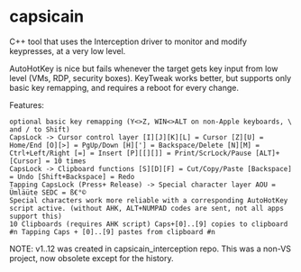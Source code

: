 # capsicain

C++ tool that uses the Interception driver to monitor and modify keypresses, at a very low level.

AutoHotKey is nice but fails whenever the target gets key input from low level (VMs, RDP, security boxes).
KeyTweak works better, but supports only basic key remapping, and requires a reboot for every change.

Features:

    optional basic key remapping (Y<>Z, WIN<>ALT on non-Apple keyboards, \ and / to Shift)
    CapsLock -> Cursor control layer [I][J][K][L] = Cursor [Z][U] = Home/End [O][>] = PgUp/Down [H]['] = Backspace/Delete [N][M] = Ctrl+Left/Right [=] = Insert [P][[][]] = Print/ScrLock/Pause [ALT]+[Cursor] = 10 times
    CapsLock -> Clipboard functions [S][D][F] = Cut/Copy/Paste [Backspace] = Undo [Shift+Backspace] = Redo
    Tapping CapsLock (Press+ Release) -> Special character layer AOU = Ümläüte SEDC = ß€°©
    Special characters work more reliable with a corresponding AutoHotKey script active. (without AHK, ALT+NUMPAD codes are sent, not all apps support this)
    10 Clipboards (requires AHK script) Caps+[0]..[9] copies to clipboard #n Tapping Caps + [0]..[9] pastes from clipboard #n


NOTE: v1..12 was created in capsicain_interception repo. This was a non-VS project, now obsolete except for the history.
